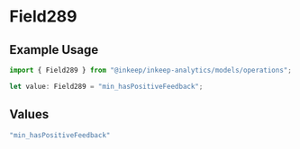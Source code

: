 # Field289

## Example Usage

```typescript
import { Field289 } from "@inkeep/inkeep-analytics/models/operations";

let value: Field289 = "min_hasPositiveFeedback";
```

## Values

```typescript
"min_hasPositiveFeedback"
```